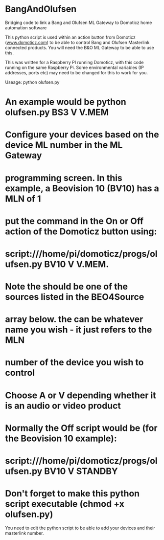 # BangAndOlufsen
Bridging code to link a Bang and Olufsen ML Gateway to Domoticz home automation software

This python script is used within an action button from Domoticz (www.domoticz.com) to be able to control Bang and Olufsen Masterlink connected products. You will need the B&O ML Gateway to be able to use this.

This was written for a Raspberry PI running Domoticz, with this code running on the same Raspberry Pi. Some environmental variables (IP addresses, ports etc) may need to be changed for this to work for you.

Useage: python olufsen.py <Device> <A or V> <Source>
# An example would be python olufsen.py BS3 V V.MEM
# Configure your devices based on the device ML number in the ML Gateway 
# programming screen. In this example, a Beovision 10 (BV10) has a MLN of 1
# put the command in the On or Off action of the Domoticz button using:
# script:///home/pi/domoticz/progs/olufsen.py BV10 V V.MEM.
# Note the <Source> should be one of the sources listed in the BEO4Source
# array below. the <Device> can be whatever name you wish - it just refers to the MLN
# number of the device you wish to control
# Choose A or V depending whether it is an audio or video product
# Normally the Off script would be (for the Beovision 10 example):
#    script:///home/pi/domoticz/progs/olufsen.py BV10 V STANDBY
#
# Don't forget to make this python script executable (chmod +x olufsen.py)

You need to edit the python script to be able to add your devices and their masterlink number.
